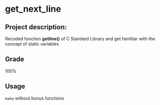 # get_next_line

## Project description:
Recoded function **getline()** of C Standard Library and get famliliar with the concept of static variables

## Grade
100%

## Usage

```make``` without bonus functions
